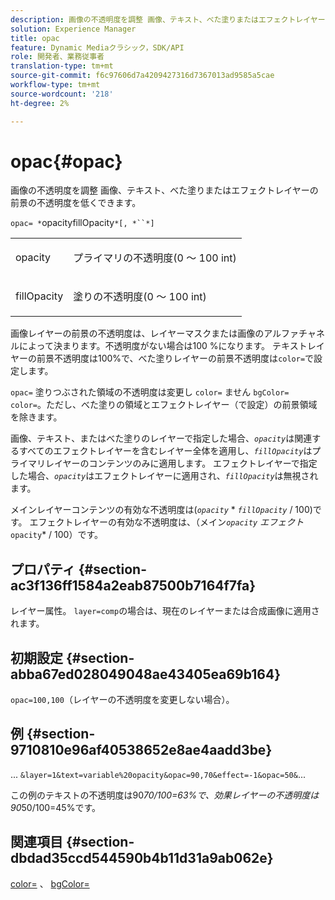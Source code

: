 ```yaml
---
description: 画像の不透明度を調整 画像、テキスト、べた塗りまたはエフェクトレイヤーの前景の不透明度を低くできます。
solution: Experience Manager
title: opac
feature: Dynamic Mediaクラシック，SDK/API
role: 開発者、業務従事者
translation-type: tm+mt
source-git-commit: f6c97606d7a4209427316d7367013ad9585a5cae
workflow-type: tm+mt
source-wordcount: '218'
ht-degree: 2%

---
```



# opac{#opac}

画像の不透明度を調整 画像、テキスト、べた塗りまたはエフェクトレイヤーの前景の不透明度を低くできます。

`opac= *`opacityfillOpacity`*[, *``*]`

<table id="simpletable_DA4B5D86C496480886FADB284AD6047F"> 
 <tr class="strow"> 
  <td class="stentry"> <p><span class="varname"> opacity</span> </p> </td> 
  <td class="stentry"> <p>プライマリの不透明度(0 ～ 100 int) </p></td> 
 </tr> 
 <tr class="strow"> 
  <td class="stentry"> <p><span class="varname"> fillOpacity</span> </p></td> 
  <td class="stentry"> <p>塗りの不透明度(0 ～ 100 int) </p></td> 
 </tr> 
</table>

画像レイヤーの前景の不透明度は、レイヤーマスクまたは画像のアルファチャネルによって決まります。不透明度がない場合は100 %になります。 テキストレイヤーの前景不透明度は100%で、べた塗りレイヤーの前景不透明度は`color=`で設定します。

`opac=` 塗りつぶされた領域の不透明度は変更し `color=` ません `bgColor=` `color=`。ただし、べた塗りの領域とエフェクトレイヤー（で設定）の前景領域を除きます。

画像、テキスト、またはべた塗りのレイヤーで指定した場合、*`opacity`*&#x200B;は関連するすべてのエフェクトレイヤーを含むレイヤー全体を適用し、*`fillOpacity`*&#x200B;はプライマリレイヤーのコンテンツのみに適用します。 エフェクトレイヤーで指定した場合、*`opacity`*&#x200B;はエフェクトレイヤーに適用され、*`fillOpacity`*&#x200B;は無視されます。

メインレイヤーコンテンツの有効な不透明度は(*`opacity`* * *`fillOpacity`* / 100)です。 エフェクトレイヤーの有効な不透明度は、（メイン&#x200B;*`opacity`* *エフェクト&#x200B;*`opacity`* / 100）です。

## プロパティ {#section-ac3f136ff1584a2eab87500b7164f7fa}

レイヤー属性。 `layer=comp`の場合は、現在のレイヤーまたは合成画像に適用されます。

## 初期設定 {#section-abba67ed028049048ae43405ea69b164}

`opac=100,100`（レイヤーの不透明度を変更しない場合）。

## 例 {#section-9710810e96af40538652e8ae4aadd3be}

... `&layer=1&text=variable%20opacity&opac=90,70&effect=-1&opac=50&`...

この例のテキストの不透明度は90*70/100=63%で、効果レイヤーの不透明度は90*50/100=45%です。

## 関連項目 {#section-dbdad35ccd544590b4b11d31a9ab062e}

[color=](/help/aem-is-ir-api/is-api/http-ref/image-serving-api-ref/c-http-protocol-reference/c-data-types/r-is-http-color.md) 、 [bgColor=](../../../../../is-api/http-ref/image-serving-api-ref/c-http-protocol-reference/c-command-reference/r-bgcolor.md#reference-441371ba4ef54fe781887c5ae448f6ab)
